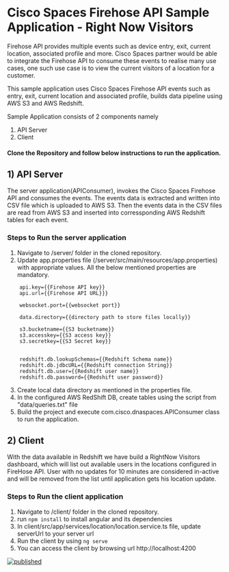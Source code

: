 # Cisco Spaces Firehose API Sample Application - Right Now Visitors

Firehose API provides multiple events such as device entry, exit, current location, associated profile and more. Cisco Spaces partner would be able to integrate the Firehose API to consume these events to realise many use cases, one such use case is to view the current visitors of a location for a customer. 

This sample application uses Cisco Spaces Firehose API events such as entry, exit, current location and associated profile, builds data pipeline using AWS S3 and AWS Redshift. 

Sample Application consists of 2 components namely

1) API Server
2) Client

#### Clone the Repository and follow below instructions to run the application.

## 1) API Server
The server application(APIConsumer), invokes the Cisco Spaces Firehose API and consumes the events. The events data is extracted and written into CSV file which is uploaded to AWS S3. Then the events data in the CSV files are read from AWS S3 and inserted into corressponding AWS Redshift tables for each event.


### Steps to Run the server application
1) Navigate to /server/ folder in the cloned repository.
2) Update app.properties file (/server/src/main/resources/app.properties) with appropriate values. All the below mentioned properties are mandatory.
```properties
    api.key={{Firehose API key}}
    api.url={{Firehose API URL}}}

    websocket.port={{websocket port}}

    data.directory={{directory path to store files locally}}
    
    s3.bucketname={{S3 bucketname}}
    s3.accesskey={{S3 access key}}
    s3.secretkey={{S3 Secret key}}


    redshift.db.lookupSchemas={{Redshift Schema name}}
    redshift.db.jdbcURL={{Redshift connection String}}
    redshift.db.user={{Redshift user name}}
    redshift.db.password={{Redshift user password}}
```
3) Create local data directory as mentioned in the properties file.
4) In the configured AWS RedShift DB, create tables using the script from "data/queries.txt" file
5) Build the project and execute com.cisco.dnaspaces.APIConsumer class to run the application.

## 2) Client
With the data available in Redshift we have build a RightNow Visitors dashboard, which will list out available users in the locations configured in FireHose API. User with no updates for 10 minutes are considered in-active and will be removed from the list until application gets his location update.

### Steps to Run the client application
1) Navigate to /client/ folder in the cloned repository.
2) run ```npm install``` to install angular and its dependencies
3) In client/src/app/services/location/location.service.ts file, update serverUrl to your server url
4) Run the client by using ```ng serve```
5) You can access the client by browsing url http://localhost:4200

[![published](https://static.production.devnetcloud.com/codeexchange/assets/images/devnet-published.svg)](https://developer.cisco.com/codeexchange/github/repo/CiscoDevNet/DNASpaces-FirehoseAPI-DetectAndLocate)
